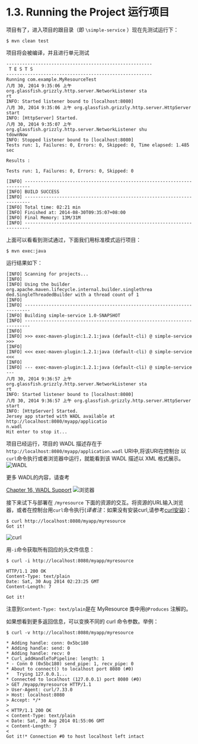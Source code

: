 1.3. Running the Project 运行项目
========================

项目有了，进入项目的跟目录（即 `\simple-service` ）现在先测试运行下：

	$ mvn clean test

项目将会被编译，并且进行单元测试

		
	-------------------------------------------------------
	 T E S T S
	-------------------------------------------------------
	Running com.example.MyResourceTest
	八月 30, 2014 9:35:06 上午 org.glassfish.grizzly.http.server.NetworkListener sta
	rt
	INFO: Started listener bound to [localhost:8080]
	八月 30, 2014 9:35:06 上午 org.glassfish.grizzly.http.server.HttpServer start
	INFO: [HttpServer] Started.
	八月 30, 2014 9:35:07 上午 org.glassfish.grizzly.http.server.NetworkListener shu
	tdownNow
	INFO: Stopped listener bound to [localhost:8080]
	Tests run: 1, Failures: 0, Errors: 0, Skipped: 0, Time elapsed: 1.485 sec
	
	Results :
	
	Tests run: 1, Failures: 0, Errors: 0, Skipped: 0
	
	[INFO] ------------------------------------------------------------------------
	[INFO] BUILD SUCCESS
	[INFO] ------------------------------------------------------------------------
	[INFO] Total time: 02:21 min
	[INFO] Finished at: 2014-08-30T09:35:07+08:00
	[INFO] Final Memory: 13M/31M
	[INFO] ------------------------------------------------------------------------
		 
上面可以看看到测试通过，下面我们用标准模式运行项目：

	$ mvn exec:java

运行结果如下：

	[INFO] Scanning for projects...
	[INFO]
	[INFO] Using the builder org.apache.maven.lifecycle.internal.builder.singlethrea
	ded.SingleThreadedBuilder with a thread count of 1
	[INFO]
	[INFO] ------------------------------------------------------------------------
	[INFO] Building simple-service 1.0-SNAPSHOT
	[INFO] ------------------------------------------------------------------------
	[INFO]
	[INFO] >>> exec-maven-plugin:1.2.1:java (default-cli) @ simple-service >>>
	[INFO]
	[INFO] <<< exec-maven-plugin:1.2.1:java (default-cli) @ simple-service <<<
	[INFO]
	[INFO] --- exec-maven-plugin:1.2.1:java (default-cli) @ simple-service ---
	八月 30, 2014 9:36:57 上午 org.glassfish.grizzly.http.server.NetworkListener sta
	rt
	INFO: Started listener bound to [localhost:8080]
	八月 30, 2014 9:36:57 上午 org.glassfish.grizzly.http.server.HttpServer start
	INFO: [HttpServer] Started.
	Jersey app started with WADL available at http://localhost:8080/myapp/applicatio
	n.wadl
	Hit enter to stop it...


项目已经运行，项目的 WADL 描述存在于`http://localhost:8080/myapp/application.wadl` URI中,将该URI在控制台 以`curl`命令执行或者浏览器中运行，就能看到该 WADL 描述以 XML 格式展示。
![WADL](http://i1288.photobucket.com/albums/b484/waylau/waylau%20blog/Jersey-2-User-Guide/13-001_zps6f3fbf2c.jpg)

更多 WADL的内容，请查考

[Chapter 16, WADL Support](https://jersey.java.net/documentation/latest/user-guide.html#wadl)
![浏览器](http://i1288.photobucket.com/albums/b484/waylau/waylau%20blog/Jersey-2-User-Guide/13-002_zps3e227427.jpg)

接下来试下与部署在 `/myresource` 下面的资源的交互。将资源的URL输入浏览器，或者在控制台用`curl`命令执行(*译者注*：如果没有安装curl,请参考[curl安装](http://jingyan.baidu.com/article/a681b0dec4c67a3b1943467c.html))：

	$ curl http://localhost:8080/myapp/myresource
	Got it!

![curl](http://i1288.photobucket.com/albums/b484/waylau/waylau%20blog/Jersey-2-User-Guide/13-003_zpsd3aaca63.jpg)

用`-i`命令获取所有回应的头文件信息：
	
	$ curl -i http://localhost:8080/myapp/myresource

	HTTP/1.1 200 OK
	Content-Type: text/plain
	Date: Sat, 30 Aug 2014 02:23:25 GMT
	Content-Length: 7
	
	Got it!

注意到`Content-Type: text/plain`是在 MyResource 类中用`@Produces` 注解的。

如果想看到更多返回信息，可以变换不同的 curl 命令参数。举例：
	
	$ curl -v http://localhost:8080/myapp/myresource

	* Adding handle: conn: 0x5bc180
	* Adding handle: send: 0
	* Adding handle: recv: 0
	* Curl_addHandleToPipeline: length: 1
	* - Conn 0 (0x5bc180) send_pipe: 1, recv_pipe: 0
	* About to connect() to localhost port 8080 (#0)
	*   Trying 127.0.0.1...
	* Connected to localhost (127.0.0.1) port 8080 (#0)
	> GET /myapp/myresource HTTP/1.1
	> User-Agent: curl/7.33.0
	> Host: localhost:8080
	> Accept: */*
	>
	< HTTP/1.1 200 OK
	< Content-Type: text/plain
	< Date: Sat, 30 Aug 2014 01:55:06 GMT
	< Content-Length: 7
	<
	Got it!* Connection #0 to host localhost left intact




